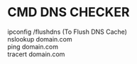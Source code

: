 # CMD DNS CHECKER

ipconfig /flushdns (To Flush DNS Cache)<br>
nslookup domain.com<br>
ping domain.com<br>
tracert domain.com<br>

